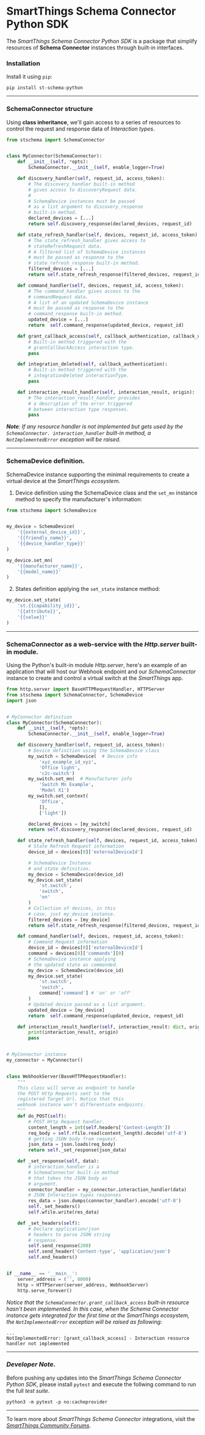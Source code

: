 # SmartThings Schema Connector Python SDK

The _SmartThings Schema Connector Python SDK_ is a package that simplify resources of
**Schema Connector** instances through built-in interfaces.

### Installation

Install it using `pip`:

    pip install st-schema-python

---

### SchemaConnector structure

Using **class inheritance**, we'll gain access to a series of resources to control the request and response data of _Interaction types_.

```python
from stschema import SchemaConnector


class MyConnector(SchemaConnector):
    def __init__(self, *opts):
        SchemaConnector.__init__(self, enable_logger=True)

    def discovery_handler(self, request_id, access_token):
        # The discovery_handler built-in method
        # gives access to discoveryRequest data.
        #
        # SchemaDevice instances must be passed
        # as a list argument to discovery_response
        # built-in method.
        declared_devices = [...]
        return self.discovery_response(declared_devices, request_id)

    def state_refresh_handler(self, devices, request_id, access_token):
        # The state_refresh_handler gives access to
        # stateRefreshRequest data.
        # A filtered list of SchemaDevice instances
        # must be passed as response to the
        # state_refresh_response built-in method.
        filtered_devices = [...]
        return self.state_refresh_response(filtered_devices, request_id)

    def command_handler(self, devices, request_id, access_token):
        # The command_handler gives access to the
        # commandRequest data.
        # A list of an updated SchemaDevice instance
        # must be passed as response to the
        # command_response built-in method.
        updated_device = [...]
        return  self.command_response(updated_device, request_id)

    def grant_callback_access(self, callback_authentication, callback_urls):
        # Built-in method triggered with the
        # grantCallbackAccess interaction type.
        pass

    def integration_deleted(self, callback_authentication):
        # Built-in method triggered with the
        # integrationDeleted interactionType.
        pass

    def interaction_result_handler(self, interaction_result, origin):
        # The interaction_result_handler provides
        # a description of the error triggered
        # between interaction type responses.
        pass
```

_**Note**: If any resource handler is not implemented but gets used by the `SchemaConnector. interaction_handler` built-in method, a `NotImplementedError` exception will be raised._

---

### SchemaDevice definition.

SchemaDevice instance supporting the minimal requirements to create a virtual device at the _SmartThings ecosystem_.

1. Device definition using the SchemaDevice class and the `set_mn` instance method to specify the manufacturer's information:

```python
from stschema import SchemaDevice


my_device = SchemaDevice(
    '{{external_device_id}}',
    '{{friendly_name}}',
    '{{device_handler_type}}'
)

my_device.set_mn(
    '{{manufacturer_name}}',
    '{{model_name}}'
)
```

2. States definition applying the `set_state` instance method:

```python
my_device.set_state(
    'st.{{capability_id}}',
    '{{attribute}}',
    '{{value}}'
)
```

---

### SchemaConnector as a web-service with the _Http.server_ built-in module.

Using the Python's built-in module _Http.server_, here's an example of an application that will host our Webhook endpoint and our _SchemaConnector_ instance
to create and control a virtual switch at the _SmartThings_ app.

```python
from http.server import BaseHTTPRequestHandler, HTTPServer
from stschema import SchemaConnector, SchemaDevice
import json


# MyConnector definition
class MyConnector(SchemaConnector):
    def __init__(self, *opts):
        SchemaConnector.__init__(self, enable_logger=True)

    def discovery_handler(self, request_id, access_token):
        # Device definition using the SchemaDevice class
        my_switch = SchemaDevice(  # Device info
            'xyz_example_id_xyz',
            'Office light',
            'c2c-switch')
        my_switch.set_mn(  # Manufacturer info
            'Switch Mn Example',
            'Model X1')
        my_switch.set_context(
            'Office',
            [],
            ['light'])

        declared_devices = [my_switch]
        return self.discovery_response(declared_devices, request_id)

    def state_refresh_handler(self, devices, request_id, access_token):
        # State Refresh Request information
        device_id = devices[0]['externalDeviceId']

        # SchemaDevice Instance
        # and state definition.
        my_device = SchemaDevice(device_id)
        my_device.set_state(
            'st.switch',
            'switch',
            'on'
        )
        # Collection of devices, in this
        # case, just my_device instance.
        filtered_devices = [my_device]
        return self.state_refresh_response(filtered_devices, request_id)

    def command_handler(self, devices, request_id, access_token):
        # Command Request information
        device_id = devices[0]['externalDeviceId']
        command = devices[0]['commands'][0]
        # SchemaDevice instance applying
        # the updated state as commanded.
        my_device = SchemaDevice(device_id)
        my_device.set_state(
            'st.switch',
            'switch',
            command['command'] # 'on' or 'off'
        )
        # Updated device passed as a list argument.
        updated_device = [my_device]
        return  self.command_response(updated_device, request_id)

    def interaction_result_handler(self, interaction_result: dict, origin: str):
        print(interaction_result, origin)
        pass


# MyConnector instance
my_connector = MyConnector()


class WebhookServer(BaseHTTPRequestHandler):
    """
    This class will serve as endpoint to handle
    the POST Http Requests sent to the
    registered Target Url. Notice that this
    webhook instance won't differentiate endpoints.
    """
    def do_POST(self):
        # POST Http Request handler.
        content_length = int(self.headers['Content-Length'])
        req_body = self.rfile.read(content_length).decode('utf-8')
        # getting JSON body from request.
        json_data = json.loads(req_body)
        return self._set_response(json_data)

    def _set_response(self, data):
        # interaction_handler is a
        # SchemaConnector built-in method
        # that takes the JSON body as
        # argument.
        connector_handler = my_connector.interaction_handler(data)
        # JSON Interaction types responses
        res_data = json.dumps(connector_handler).encode('utf-8')
        self._set_headers()
        self.wfile.write(res_data)

    def _set_headers(self):
        # Declare application/json
        # headers to parse JSON string
        # response.
        self.send_response(200)
        self.send_header('Content-type', 'application/json')
        self.end_headers()


if __name__ == '__main__':
    server_address = ('', 8000)
    http = HTTPServer(server_address, WebhookServer)
    http.serve_forever()

```

_Notice that the `SchemaConnector.grant_callback_access` built-in resource hasn't been implemented. In this case, when the Schema Connector instance gets integrated for the first time at the SmartThings ecosystem, the `NotImplementedError` exception will be raised as following:_

    ...
    NotImplementedError: [grant_callback_access] - Interaction resource handler not implemented

---

### _Developer Note_.

Before pushing any updates into the _SmartThings Schema Connector Python SDK_, please install `pytest` and execute the follwing command to run the full _test suite_.

    python3 -m pytest -p no:cacheprovider

---

To learn more about _SmartThings Schema Connector_ integrations, visit the _[SmartThings Community Forums](https://community.smartthings.com/c/developer-programs)_.

